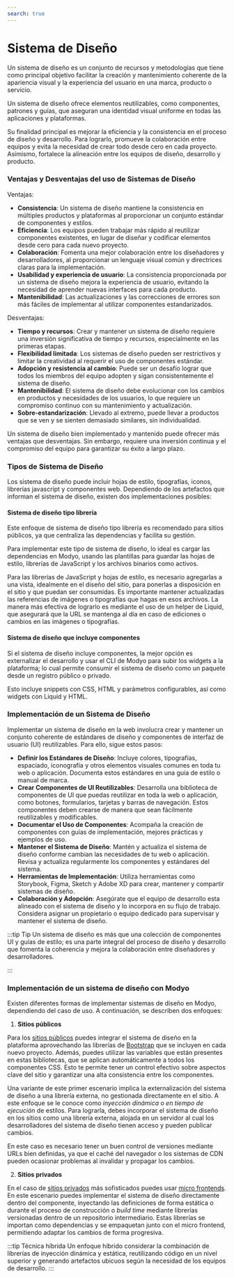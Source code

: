 ```yaml
---
search: true
---
```


# Sistema de Diseño

Un sistema de diseño es un conjunto de recursos y metodologías que tiene como principal objetivo facilitar la creación y mantenimiento coherente de la apariencia visual y la experiencia del usuario en una marca, producto o servicio.

Un sistema de diseño ofrece elementos reutilizables, como componentes, patrones y guías, que aseguran una identidad visual uniforme en todas las aplicaciones y plataformas.

Su finalidad principal es mejorar la eficiencia y la consistencia en el proceso de diseño y desarrollo. Para lograrlo, promueve la colaboración entre equipos y evita la necesidad de crear todo desde cero en cada proyecto. Asimismo, fortalece la alineación entre los equipos de diseño, desarrollo y producto.

### Ventajas y Desventajas del uso de Sistemas de Diseño

Ventajas:

- **Consistencia**: Un sistema de diseño mantiene la consistencia en múltiples productos y plataformas al proporcionar un conjunto estándar de componentes y estilos.
- **Eficiencia**: Los equipos pueden trabajar más rápido al reutilizar componentes existentes, en lugar de diseñar y codificar elementos desde cero para cada nuevo proyecto.
- **Colaboración**: Fomenta una mejor colaboración entre los diseñadores y desarrolladores, al proporcionar un lenguaje visual común y directrices claras para la implementación.
- **Usabilidad y experiencia de usuario**: La consistencia proporcionada por un sistema de diseño mejora la experiencia de usuario, evitando la necesidad de aprender nuevas interfaces para cada producto.
- **Mantenibilidad**: Las actualizaciones y las correcciones de errores son más fáciles de implementar al utilizar componentes estandarizados.

Desventajas:

- **Tiempo y recursos**: Crear y mantener un sistema de diseño requiere una inversión significativa de tiempo y recursos, especialmente en las primeras etapas.
- **Flexibilidad limitada**: Los sistemas de diseño pueden ser restrictivos y limitar la creatividad al requerir el uso de componentes estándar.
- **Adopción y resistencia al cambio**: Puede ser un desafío lograr que todos los miembros del equipo adopten y sigan consistentemente el sistema de diseño.
- **Mantenibilidad**: El sistema de diseño debe evolucionar con los cambios en productos y necesidades de los usuarios, lo que requiere un compromiso continuo con su mantenimiento y actualización.
- **Sobre-estandarización**: Llevado al extremo, puede llevar a productos que se ven y se sienten demasiado similares, sin individualidad.

Un sistema de diseño bien implementado y mantenido puede ofrecer más ventajas que desventajas. Sin embargo, requiere una inversión continua y el compromiso del equipo para garantizar su éxito a largo plazo.

### Tipos de Sistema de Diseño

Los sistema de diseño puede incluir hojas de estilo, tipografías, iconos, librerías javascript y componentes web. Dependiendo de los artefactos que informan el sistema de diseño, existen dos implementaciones posibles:

#### Sistema de diseño tipo librería

Este enfoque de sistema de diseño tipo librería es recomendado para sitios públicos, ya que centraliza las dependencias y facilita su gestión.

Para implementar este tipo de sistema de diseño, lo ideal es cargar las dependencias en Modyo, usando las plantillas para guardar las hojas de estilo, librerías de JavaScript y los archivos binarios como activos.

  Para las librerías de JavaScript y hojas de estilo, es necesario agregarlas a una vista,  idealmente en el diseño del sitio, para ponerlas a disposición en el sitio y que puedan ser consumidas. Es importante mantener actualizadas las referencias de imágenes o tipografías que hagas en esos archivos. La manera más efectiva de lograrlo es mediante el uso de un helper de Liquid, que asegurará que la URL se mantenga al día en caso de ediciones o cambios en las imágenes o tipografías.

#### Sistema de diseño que incluye componentes

Si el sistema de diseño incluye componentes, la mejor opción es externalizar el desarrollo y usar el CLI de Modyo para subir los widgets a la plataforma; lo cual permite consumir el sistema de diseño como un paquete desde un registro público o privado.

Esto incluye snippets con CSS, HTML y parámetros configurables, así como widgets con Liquid y HTML.

### Implementación de un Sistema de Diseño

Implementar un sistema de diseño en la web involucra crear y mantener un conjunto coherente de estándares de diseño y componentes de interfaz de usuario (UI) reutilizables. Para ello, sigue estos pasos:

- **Definir los Estándares de Diseño**: Incluye colores, tipografías, espaciado, iconografía y otros elementos visuales comunes en toda tu web o aplicación. Documenta estos estándares en una guía de estilo o manual de marca.
- **Crear Componentes de UI Reutilizables**: Desarrolla una biblioteca de componentes de UI que puedas reutilizar en toda la web o aplicación, como botones, formularios, tarjetas y barras de navegación. Estos componentes deben crearse de manera que sean fácilmente reutilizables y modificables.
- **Documentar el Uso de Componentes**: Acompaña la creación de componentes con guías de implementación, mejores prácticas y ejemplos de uso.
- **Mantener el Sistema de Diseño**: Mantén y actualiza el sistema de diseño conforme cambian las necesidades de tu web o aplicación. Revisa y actualiza regularmente los componentes y estándares del sistema.
- **Herramientas de Implementación**: Utiliza herramientas como Storybook, Figma, Sketch y Adobe XD para crear, mantener y compartir sistemas de diseño.
- **Colaboración y Adopción**: Asegúrate que el equipo de desarrollo esta alineado con el sistema de diseño y lo incorpora en su flujo de trabajo. Considera asignar un propietario o equipo dedicado para supervisar y mantener el sistema de diseño.

:::tip Tip
Un sistema de diseño es más que una colección de componentes UI y guías de estilo; es una parte integral del proceso de diseño y desarrollo que fomenta la coherencia y mejora la colaboración entre diseñadores y desarrolladores.

:::

### Implementación de un sistema de diseño con Modyo

Existen diferentes formas de implementar sistemas de diseño en Modyo, dependiendo del caso de uso. A continuación, se describen dos enfoques:

1. **Sitios públicos**

Para los [sitios públicos](/es/architecture/patterns/public-site) puedes integrar el sistema de diseño en la plataforma aprovechando las librerías de [Bootstrap](https://getbootstrap.com/) que se incluyen en cada nuevo proyecto. Además, puedes utilizar las variables que están presentes en estas bibliotecas, que se aplican automáticamente a todos los componentes CSS. Esto te permite tener un control efectivo sobre aspectos clave del sitio y garantizar una alta consistencia entre los componentes.

Una variante de este primer escenario implica la externalización del sistema de diseño a una librería externa, no gestionada directamente en el sitio. A este enfoque se le conoce como _inyección dinámica_ o _en tiempo de ejecución_ de estilos. Para lograrla, debes incorporar el sistema de diseño en los sitios como una librería externa, alojada en un servidor al cual los desarrolladores del sistema de diseño tienen acceso y pueden publicar cambios.

En este caso es necesario tener un buen control de versiones mediante URLs bien definidas, ya que el caché del navegador o los sistemas de CDN pueden ocasionar problemas al invalidar y propagar los cambios.

2. **Sitios privados**

En el caso de [sitios privados](/es/architecture/patterns/private-site) más sofisticados puedes usar [micro frontends](/es/architecture/patterns/micro-frontend). En este escenario puedes implementar el sistema de diseño directamente dentro del componente, inyectando las definiciones de forma estática o durante el proceso de construcción o _build time_ mediante librerías versionadas dentro de un repositorio intermediario. Estas librerías se importan como dependencias y se empaquetan junto con el micro frontend, permitiendo adaptar los cambios de forma progresiva.

:::tip Técnica híbrida
Un enfoque híbrido considerar la combinación de librerías de inyección dinámica y estática, reutilizando código en un nivel superior y generando artefactos ubicuos según la necesidad de los equipos de desarrollo.
:::
